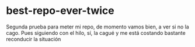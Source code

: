 # best-repo-ever-twice
Segunda prueba para meter mi repo, de momento vamos bien, a ver si no la cago. Pues siguiendo con el hilo, sí, la cagué y me está costando bastante reconducir la situación
